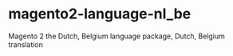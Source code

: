 # magento2-language-nl_be
Magento 2 the Dutch, Belgium language package, Dutch, Belgium translation
